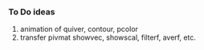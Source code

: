 ### To Do ideas ###

1. animation of quiver, contour, pcolor
2. transfer pivmat showvec, showscal, filterf, averf, etc. 